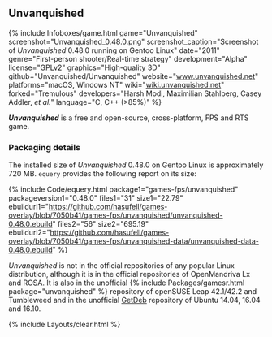## Unvanquished
{% include Infoboxes/game.html game="Unvanquished" screenshot="Unvanquished_0.48.0.png" screenshot_caption="Screenshot of <i>Unvanquished</i> 0.48.0 running on Gentoo Linux" date="2011" genre="First-person shooter/Real-time strategy" development="Alpha" license="<a href='http://www.freedroid.org/copyright/' link='_blank'>GPLv2</a>" graphics="High-quality 3D" github="Unvanquished/Unvanquished" website="<a href='http://www.unvanquished.net/' link='_blank'>www.unvanquished.net</a>" platforms="macOS, Windows NT" wiki="<a href='http://wiki.unvanquished.net' link='_blank'>wiki.unvanquished.net</a>" forked="Tremulous" developers="Harsh Modi, Maximilian Stahlberg, Casey Addler, <i>et al.</i>" language="C, C++ (>85%)" %}

***Unvanquished*** is a free and open-source, cross-platform, FPS and RTS game. 

### Packaging details
The installed size of *Unvanquished* 0.48.0 on Gentoo Linux is approximately 720 MB. `equery` provides the following report on its size:

{% include Code/equery.html package1="games-fps/unvanquished" packageversion1="0.48.0" files1="31" size1="22.79" ebuildurl1="https://github.com/hasufell/games-overlay/blob/7050b41/games-fps/unvanquished/unvanquished-0.48.0.ebuild" files2="56" size2="695.19" ebuildurl2="https://github.com/hasufell/games-overlay/blob/7050b41/games-fps/unvanquished-data/unvanquished-data-0.48.0.ebuild" %}

*Unvanquished* is not in the official repositories of any popular Linux distribution, although it is in the official repositories of OpenMandriva Lx and ROSA. It is also in the unofficial {% include Packages/gamesr.html package="unvanquished" %} repository of openSUSE Leap 42.1/42.2 and Tumbleweed and in the unofficial [GetDeb](http://www.getdeb.net/welcome/) repository of Ubuntu 14.04, 16.04 and 16.10. 

{% include Layouts/clear.html %}
